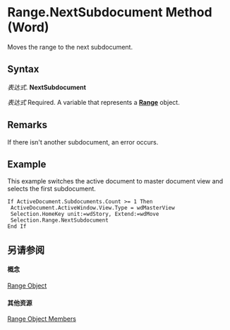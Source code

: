 
# Range.NextSubdocument Method (Word)

Moves the range to the next subdocument.


## Syntax

 _表达式_. **NextSubdocument**

 _表达式_ Required. A variable that represents a **[Range](15a7a1c4-5f3f-5b6e-60e9-29688de3f274.md)** object.


## Remarks

If there isn't another subdocument, an error occurs.


## Example

This example switches the active document to master document view and selects the first subdocument.


```
If ActiveDocument.Subdocuments.Count >= 1 Then 
 ActiveDocument.ActiveWindow.View.Type = wdMasterView 
 Selection.HomeKey unit:=wdStory, Extend:=wdMove 
 Selection.Range.NextSubdocument 
End If
```


## 另请参阅


#### 概念


[Range Object](15a7a1c4-5f3f-5b6e-60e9-29688de3f274.md)
#### 其他资源


[Range Object Members](http://msdn.microsoft.com/library/3c4a36d9-2a80-5aaf-827b-275a52bfa193%28Office.15%29.aspx)